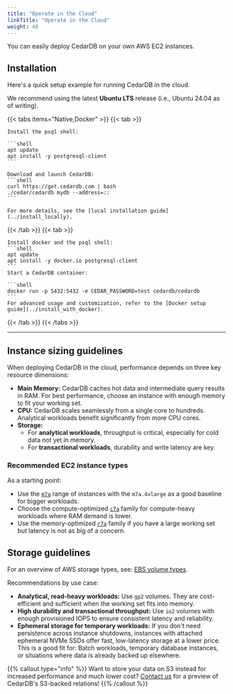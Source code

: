 ```yaml
---
title: "Operate in the Cloud"
linkTitle: "Operate in the Cloud"
weight: 40
---
```


You can easily deploy CedarDB on your own AWS EC2 instances.

## Installation


Here's a quick setup example for running CedarDB in the cloud. 

We recommend using the latest **Ubuntu LTS** release (i.e., Ubuntu 24.04 as of writing).


{{< tabs items="Native,Docker" >}}
  {{< tab >}} 

    Install the psql shell:

    ```shell
    apt update
    apt install -y postgresql-client
    ```

    Download and launch CedarDB:
    ```shell
    curl https://get.cedardb.com | bash
    ./cedar/cedardb mydb --address=::
    ```

    For more details, see the [local installation guide](../install_locally).


  {{< /tab >}}
  {{< tab >}}

    Install docker and the psql shell:
    ```shell
    apt update
    apt install -y docker.io postgresql-client
    ```
    Start a CedarDB container:

    ```shell
    docker run -p 5432:5432 -e CEDAR_PASSWORD=test cedardb/cedardb
    ```
    For advanced usage and customization, refer to the [Docker setup guide](../install_with_docker).

  {{< /tab >}}
{{< /tabs >}}

---

## Instance sizing guidelines

When deploying CedarDB in the cloud, performance depends on three key resource dimensions:

- **Main Memory:** CedarDB caches hot data and intermediate query results in RAM. For best performance, choose an instance with enough memory to fit your working set.
- **CPU:** CedarDB scales seamlessly from a single core to hundreds. Analytical workloads benefit significantly from more CPU cores.
- **Storage:** 
  * For **analytical workloads**, throughput is critical, especially for cold data not yet in memory.
  * For **transactional workloads**, durability and write latency are key.

### Recommended EC2 instance types

As a starting point:
* Use the [`m7a`](https://instances.vantage.sh/aws/ec2/m7a.4xlarge) range of instances with the `m7a.4xlarge` as a good baseline for bigger workloads.
* Choose the compute-optimized [`c7a`](https://instances.vantage.sh/aws/ec2/c7a.4xlarge) family for compute-heavy workloads where RAM demand is lower.
* Use the memory-optimized [`r7a`](https://instances.vantage.sh/aws/ec2/r7a.4xlarge) family if you have a large working set but latency is not as big of a concern.

## Storage guidelines

For an overview of AWS storage types, see: [EBS volume types](https://aws.amazon.com/ebs/volume-types/).

Recommendations by use case:

- **Analytical, read-heavy workloads:** Use `gp2` volumes. They are cost-efficient and sufficient when the working set fits into memory.
- **High durability and transactional throughput:** Use `io2` volumes with enough provisioned IOPS to ensure consistent latency and reliability.
- **Ephemeral storage for temporary workloads:** If you don't need persistence across instance shutdowns, instances with attached ephemeral NVMe SSDs offer fast, low-latency storage at a lower price. This is a good fit for: Batch workloads, temporary database instances, or situations where data is already backed up elsewhere.


{{% callout type="info" %}}
Want to store your data on S3 instead for increased performance and much lower cost?
[Contact us](mailto:sales@cedardb.com) for a preview of CedarDB's S3-backed relations!
{{% /callout %}}
